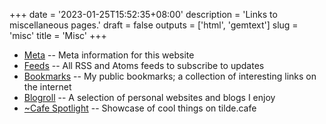 +++
date = '2023-01-25T15:52:35+08:00'
description = 'Links to miscellaneous pages.'
draft = false
outputs = ['html', 'gemtext']
slug = 'misc'
title = 'Misc'
+++

- [Meta](/meta/) -- Meta information for this website
- [Feeds](/feeds/) -- All RSS and Atoms feeds to subscribe to updates
- [Bookmarks](/bookmarks/) -- My public bookmarks; a collection of interesting links on the internet
- [Blogroll](/blogroll/) -- A selection of personal websites and blogs I enjoy
- [~Cafe Spotlight](../cafe-spotlight/) -- Showcase of cool things on tilde.cafe
